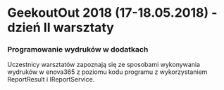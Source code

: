 ﻿# GeekoutOut 2018 (17-18.05.2018) - dzień II warsztaty

### Programowanie wydruków w dodatkach

Uczestnicy warsztatów zapoznają się ze sposobami wykonywania wydruków w enova365 z poziomu kodu programu z wykorzystaniem ReportResult i IReportService.

